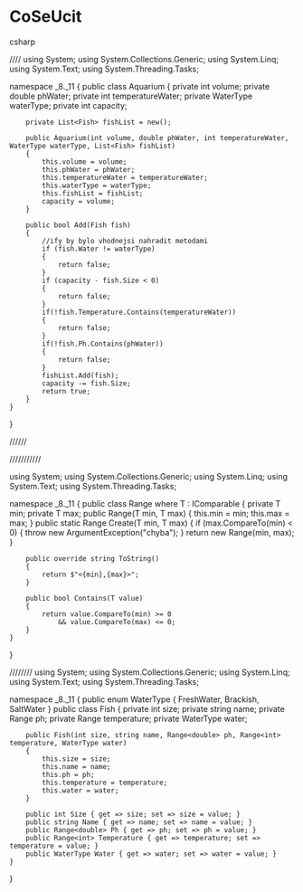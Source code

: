 # CoSeUcit
csharp




////
using System;
using System.Collections.Generic;
using System.Linq;
using System.Text;
using System.Threading.Tasks;

namespace _8._11
{
    public class Aquarium
    {
        private int volume;
        private double phWater;
        private int temperatureWater;
        private WaterType waterType;
        private int capacity;

        private List<Fish> fishList = new();

        public Aquarium(int volume, double phWater, int temperatureWater, WaterType waterType, List<Fish> fishList)
        {
            this.volume = volume;
            this.phWater = phWater;
            this.temperatureWater = temperatureWater;
            this.waterType = waterType;
            this.fishList = fishList;
            capacity = volume;
        }

        public bool Add(Fish fish) 
        {
            //ify by bylo vhodnejsi nahradit metodami
            if (fish.Water != waterType) 
            {
                return false;
            }
            if (capacity - fish.Size < 0) 
            {
                return false;
            }
            if(!fish.Temperature.Contains(temperatureWater)) 
            {
                return false;
            }
            if(!fish.Ph.Contains(phWater)) 
            {
                return false;
            }
            fishList.Add(fish);
            capacity -= fish.Size;
            return true;
        }
    }
}

//////



///////////

using System;
using System.Collections.Generic;
using System.Linq;
using System.Text;
using System.Threading.Tasks;

namespace _8._11
{
    public class Range<T> where T : IComparable<T>
    {
        private T min;
        private T max;
        public Range(T min, T max) 
        {
            this.min = min;
            this.max = max;
        }
        public static Range<T> Create(T min, T max) 
        {
            if (max.CompareTo(min) < 0) 
            {
                throw new ArgumentException("chyba");
            }
            return new Range<T>(min, max);
        }

        public override string ToString()
        {
            return $"<{min},{max}>";
        }

        public bool Contains(T value) 
        {
            return value.CompareTo(min) >= 0 
                && value.CompareTo(max) <= 0;
        }
    }
}


////////
using System;
using System.Collections.Generic;
using System.Linq;
using System.Text;
using System.Threading.Tasks;

namespace _8._11
{
    public enum WaterType
    {
        FreshWater, Brackish, SaltWater
    }
    public class Fish
    {
        private int size;
        private string name;
        private Range<double> ph;
        private Range<int> temperature;
        private WaterType water;

        public Fish(int size, string name, Range<double> ph, Range<int> temperature, WaterType water)
        {
            this.size = size;
            this.name = name;
            this.ph = ph;
            this.temperature = temperature;
            this.water = water;
        }

        public int Size { get => size; set => size = value; }
        public string Name { get => name; set => name = value; }
        public Range<double> Ph { get => ph; set => ph = value; }
        public Range<int> Temperature { get => temperature; set => temperature = value; }
        public WaterType Water { get => water; set => water = value; }
    }
}
